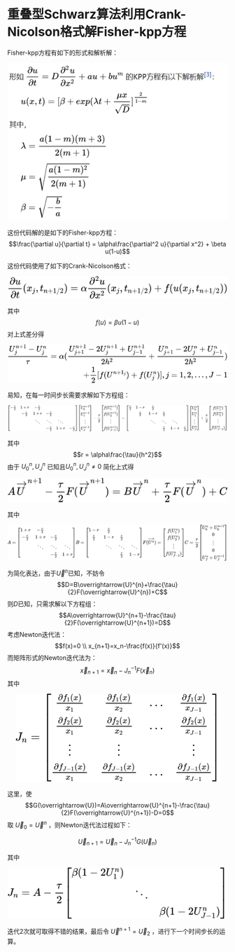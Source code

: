 # 重叠型Schwarz算法利用Crank-Nicolson格式解Fisher-kpp方程

Fisher-kpp方程有如下的形式和解析解：

![Fisher-kpp Equation](Fisher%E6%96%B9%E7%A8%8B%E8%A7%A3%E6%9E%90%E8%A7%A3.png)

这份代码解的是如下的Fisher-kpp方程：
$$\frac{\partial u}{\partial t} = \alpha\frac{\partial^2 u}{\partial x^2} + \beta u(1-u)$$

这份代码使用了如下的Crank-Nicolson格式：
<div align="center"><img style="background: white;" src="svg\pL9z30FgOA.svg"></div>

其中
$$f(u) = \beta u(1-u)$$
对上式差分得
<div align="center"><img style="background: white;" src="svg\eq3oWOtCor.svg"></div>

易知，在每一时间步长需要求解如下方程组：
<div align="center"><img style="background: white;" src="svg\ysBH8x27mD.svg"></div>

其中
$$r = \alpha\frac{\tau}{h^2}$$
由于 $U^n_0,U^n_{J}$ 已知且$U^n_0,U^n_{J} \neq 0$
简化上式得
<div align="center"><img style="background: white;" src="svg\ZUxt6uCYqb.svg"></div>

其中
<div align="center"><img style="background: white;" src="svg\uApcqarQKL.svg"></div>

为简化表达，由于$\overrightarrow{U}^{n}$已知，不妨令
$$D=B\overrightarrow{U}^{n}+\frac{\tau}{2}F(\overrightarrow{U}^{n})+C$$
则$D$已知，只需求解以下方程组：
$$A\overrightarrow{U}^{n+1}-\frac{\tau}{2}F(\overrightarrow{U}^{n+1})=D$$
考虑Newton迭代法：
$$f(x)=0 \\ x_{n+1}=x_n-\frac{f(x)}{f'(x)}$$
而矩阵形式的Newton迭代法为：
$$\overrightarrow{x}_{n+1}=\overrightarrow{x}_n - J^{-1}_n F(\overrightarrow{x}_n)$$
其中
<div align="center"><img style="background: white;" src="svg\WoPDhVt2u9.svg"></div>

这里，使
$$G(\overrightarrow{U})=A\overrightarrow{U}^{n+1}-\frac{\tau}{2}F(\overrightarrow{U}^{n+1})-D=0$$
取 $\overrightarrow{U}_0=\overrightarrow{U}^n$ ，则Newton迭代法过程如下：

$$\overrightarrow{U}_{n+1}=\overrightarrow{U}_n-J^{-1}_nG(\overrightarrow{U}_n)$$

其中
<div align="center"><img style="background: white;" src="svg\44eI3Khvmu.svg"></div>

迭代2次就可取得不错的结果，最后令 $\overrightarrow{U}^{n+1}=\overrightarrow{U}_2$ ，进行下一个时间步长的运算。
